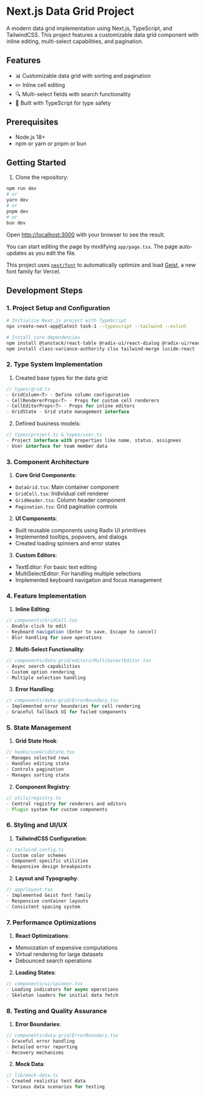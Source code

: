 # Next.js Data Grid Project

A modern data grid implementation using Next.js, TypeScript, and TailwindCSS. This project features a customizable data grid component with inline editing, multi-select capabilities, and pagination.

## Features

- 📊 Customizable data grid with sorting and pagination
- ✏️ Inline cell editing
- 🔍 Multi-select fields with search functionality
- 🚀 Built with TypeScript for type safety

## Prerequisites

- Node.js 18+ 
- npm or yarn or pnpm or bun

## Getting Started

1. Clone the repository:

```bash
npm run dev
# or
yarn dev
# or
pnpm dev
# or
bun dev
```

Open [http://localhost:3000](http://localhost:3000) with your browser to see the result.

You can start editing the page by modifying `app/page.tsx`. The page auto-updates as you edit the file.

This project uses [`next/font`](https://nextjs.org/docs/app/building-your-application/optimizing/fonts) to automatically optimize and load [Geist](https://vercel.com/font), a new font family for Vercel.

## Development Steps

### 1. Project Setup and Configuration

```bash
# Initialize Next.js project with TypeScript
npx create-next-app@latest task-1 --typescript --tailwind --eslint

# Install core dependencies
npm install @tanstack/react-table @radix-ui/react-dialog @radix-ui/react-popover
npm install class-variance-authority clsx tailwind-merge lucide-react
```

### 2. Type System Implementation

1. Created base types for the data grid:
```typescript
// types/grid.ts
- GridColumn<T> - Define column configuration
- CellRendererProps<T> - Props for custom cell renderers
- CellEditorProps<T> - Props for inline editors
- GridState - Grid state management interface
```

2. Defined business models:
```typescript
// types/project.ts & types/user.ts
- Project interface with properties like name, status, assignees
- User interface for team member data
```

### 3. Component Architecture

1. **Core Grid Components**:
- `DataGrid.tsx`: Main container component
- `GridCell.tsx`: Individual cell renderer
- `GridHeader.tsx`: Column header component
- `Pagination.tsx`: Grid pagination controls

2. **UI Components**:
- Built reusable components using Radix UI primitives
- Implemented tooltips, popovers, and dialogs
- Created loading spinners and error states

3. **Custom Editors**:
- TextEditor: For basic text editing
- MultiSelectEditor: For handling multiple selections
- Implemented keyboard navigation and focus management

### 4. Feature Implementation

1. **Inline Editing**:
```typescript
// components/GridCell.tsx
- Double-click to edit
- Keyboard navigation (Enter to save, Escape to cancel)
- Blur handling for save operations
```

2. **Multi-Select Functionality**:
```typescript
// components/data-grid/editors/MultiSelectEditor.tsx
- Async search capabilities
- Custom option rendering
- Multiple selection handling
```

3. **Error Handling**:
```typescript
// components/data-grid/ErrorBoundary.tsx
- Implemented error boundaries for cell rendering
- Graceful fallback UI for failed components
```

### 5. State Management

1. **Grid State Hook**:
```typescript
// hooks/useGridState.tsx
- Manages selected rows
- Handles editing state
- Controls pagination
- Manages sorting state
```

2. **Component Registry**:
```typescript
// utils/registry.ts
- Central registry for renderers and editors
- Plugin system for custom components
```

### 6. Styling and UI/UX

1. **TailwindCSS Configuration**:
```typescript
// tailwind.config.ts
- Custom color schemes
- Component-specific utilities
- Responsive design breakpoints
```

2. **Layout and Typography**:
```typescript
// app/layout.tsx
- Implemented Geist font family
- Responsive container layouts
- Consistent spacing system
```

### 7. Performance Optimizations

1. **React Optimizations**:
- Memoization of expensive computations
- Virtual rendering for large datasets
- Debounced search operations

2. **Loading States**:
```typescript
// components/ui/spinner.tsx
- Loading indicators for async operations
- Skeleton loaders for initial data fetch
```

### 8. Testing and Quality Assurance

1. **Error Boundaries**:
```typescript
// components/data-grid/ErrorBoundary.tsx
- Graceful error handling
- Detailed error reporting
- Recovery mechanisms
```

2. **Mock Data**:
```typescript
// lib/mock-data.ts
- Created realistic test data
- Various data scenarios for testing
```